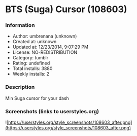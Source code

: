 # BTS (Suga) Cursor (108603)

### Information
- Author: umbrenana (unknown)
- Created at: unknown
- Updated at: 12/23/2014, 9:07:29 PM
- License: NO-REDISTRIBUTION
- Category: tumblr
- Rating: undefined
- Total installs: 3880
- Weekly installs: 2


### Description
Min Suga cursor for your dash


### Screenshots (links to userstyles.org)
![https://userstyles.org/style_screenshots/108603_after.png](https://userstyles.org/style_screenshots/108603_after.png)


